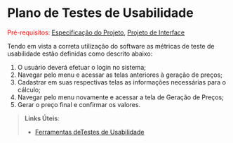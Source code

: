 # Plano de Testes de Usabilidade

<span style="color:red">Pré-requisitos: <a href="2-Especificação do Projeto.md"> Especificação do Projeto</a></span>, <a href="3-Projeto de Interface.md"> Projeto de Interface</a>

Tendo em vista a correta utilização do software as métricas de teste de usabilidade estão definidas como descrito abaixo:

 1. O usuário deverá efetuar o login no sistema;
 2. Navegar pelo menu e acessar as telas anteriores à geração de preços;
 3. Cadastrar em suas respectivas telas as informações necessárias para o cálculo;
 4. Navegar pelo menu novamente e acessar a tela de Geração de Preços;
 5. Gerar o preço final e confirmar os valores.

> **Links Úteis**:
> - [Ferramentas deTestes de Usabilidade](https://www.usability.gov/how-to-and-tools/resources/templates.html)
